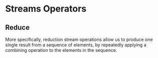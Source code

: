 # Streams Operators

## Reduce
More specifically, reduction stream operations allow us to produce one single result from a sequence of elements, by repeatedly applying a combining operation to the elements in the sequence.
